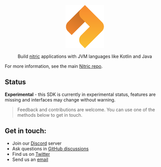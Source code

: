 <p align="center">
  <a href="https://nitric.io">
    <img src="assets/nitric-logo.svg" width="120" alt="Nitric Logo"/>
  </a>
</p>

<p align="center">
  Build <a href="https://nitric.io">nitric</a> applications with JVM languages like Kotlin and Java
</p>

For more information, see the main [Nitric repo](https://github.com/nitrictech/nitric).

## Status

**Experimental** - this SDK is currently in experimental status, features are missing and interfaces may change without warning.

> Feedback and contributions are welcome. You can use one of the methods below to get in touch.

## Get in touch:

- Join our [Discord](https://discord.gg/Webemece5C) server
- Ask questions in [GitHub discussions](https://github.com/nitrictech/nitric/discussions)
- Find us on [Twitter](https://twitter.com/nitric_io)
- Send us an [email](mailto:maintainers@nitric.io)